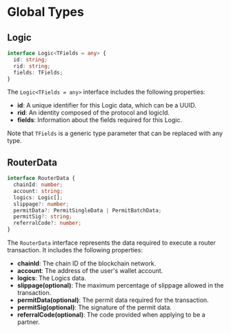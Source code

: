 # Global Types

## Logic

```typescript
interface Logic<TFields = any> {
  id: string;
  rid: string;
  fields: TFields;
}
```

The `Logic<TFields = any>` interface includes the following properties:

* **id**: A unique identifier for this Logic data, which can be a UUID.
* **rid**: An identity composed of the protocol and logicId.
* **fields**: Information about the fields required for this Logic.

Note that `TFields` is a generic type parameter that can be replaced with any type.

## RouterData

```typescript
interface RouterData {
  chainId: number;
  account: string;
  logics: Logic[];
  slippage?: number;
  permitData?: PermitSingleData | PermitBatchData;
  permitSig?: string;
  referralCode?: number;
}
```

The `RouterData` interface represents the data required to execute a router transaction. It includes the following properties:

* **chainId**: The chain ID of the blockchain network.
* **account**: The address of the user's wallet account.
* **logics**: The Logics data.
* **slippage(optional)**: The maximum percentage of slippage allowed in the transaction.
* **permitData(optional)**: The permit data required for the transaction.
* **permitSig(optional)**: The signature of the permit data.
* **referralCode(optional)**: The code provided when applying to be a partner.
